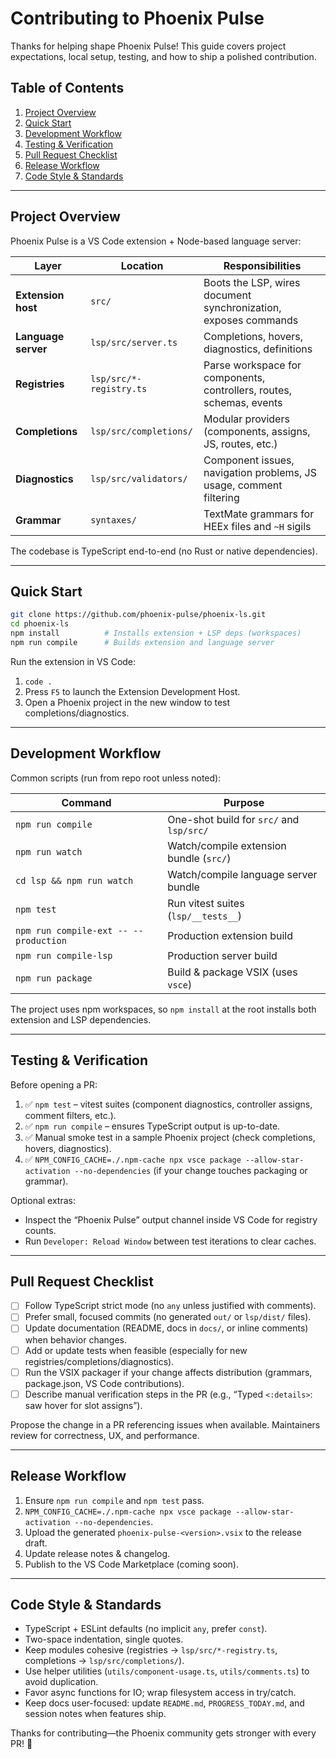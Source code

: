 # Contributing to Phoenix Pulse

Thanks for helping shape Phoenix Pulse! This guide covers project expectations, local setup, testing, and how to ship a polished contribution.

## Table of Contents

1. [Project Overview](#project-overview)
2. [Quick Start](#quick-start)
3. [Development Workflow](#development-workflow)
4. [Testing & Verification](#testing--verification)
5. [Pull Request Checklist](#pull-request-checklist)
6. [Release Workflow](#release-workflow)
7. [Code Style & Standards](#code-style--standards)

---

## Project Overview

Phoenix Pulse is a VS Code extension + Node-based language server:

| Layer | Location | Responsibilities |
| --- | --- | --- |
| **Extension host** | `src/` | Boots the LSP, wires document synchronization, exposes commands |
| **Language server** | `lsp/src/server.ts` | Completions, hovers, diagnostics, definitions |
| **Registries** | `lsp/src/*-registry.ts` | Parse workspace for components, controllers, routes, schemas, events |
| **Completions** | `lsp/src/completions/` | Modular providers (components, assigns, JS, routes, etc.) |
| **Diagnostics** | `lsp/src/validators/` | Component issues, navigation problems, JS usage, comment filtering |
| **Grammar** | `syntaxes/` | TextMate grammars for HEEx files and `~H` sigils |

The codebase is TypeScript end-to-end (no Rust or native dependencies).

---

## Quick Start

```bash
git clone https://github.com/phoenix-pulse/phoenix-ls.git
cd phoenix-ls
npm install          # Installs extension + LSP deps (workspaces)
npm run compile      # Builds extension and language server
```

Run the extension in VS Code:

1. `code .`
2. Press `F5` to launch the Extension Development Host.
3. Open a Phoenix project in the new window to test completions/diagnostics.

---

## Development Workflow

Common scripts (run from repo root unless noted):

| Command | Purpose |
| --- | --- |
| `npm run compile` | One-shot build for `src/` and `lsp/src/` |
| `npm run watch` | Watch/compile extension bundle (`src/`) |
| `cd lsp && npm run watch` | Watch/compile language server bundle |
| `npm test` | Run vitest suites (`lsp/__tests__`) |
| `npm run compile-ext -- --production` | Production extension build |
| `npm run compile-lsp` | Production server build |
| `npm run package` | Build & package VSIX (uses `vsce`) |

The project uses npm workspaces, so `npm install` at the root installs both extension and LSP dependencies.

---

## Testing & Verification

Before opening a PR:

1. ✅ `npm test` – vitest suites (component diagnostics, controller assigns, comment filters, etc.).
2. ✅ `npm run compile` – ensures TypeScript output is up-to-date.
3. ✅ Manual smoke test in a sample Phoenix project (check completions, hovers, diagnostics).
4. ✅ `NPM_CONFIG_CACHE=./.npm-cache npx vsce package --allow-star-activation --no-dependencies` (if your change touches packaging or grammar).

Optional extras:

- Inspect the “Phoenix Pulse” output channel inside VS Code for registry counts.
- Run `Developer: Reload Window` between test iterations to clear caches.

---

## Pull Request Checklist

- [ ] Follow TypeScript strict mode (no `any` unless justified with comments).
- [ ] Prefer small, focused commits (no generated `out/` or `lsp/dist/` files).
- [ ] Update documentation (README, docs in `docs/`, or inline comments) when behavior changes.
- [ ] Add or update tests when feasible (especially for new registries/completions/diagnostics).
- [ ] Run the VSIX packager if your change affects distribution (grammars, package.json, VS Code contributions).
- [ ] Describe manual verification steps in the PR (e.g., “Typed `<:details>`: saw hover for slot assigns”).

Propose the change in a PR referencing issues when available. Maintainers review for correctness, UX, and performance.

---

## Release Workflow

1. Ensure `npm run compile` and `npm test` pass.
2. `NPM_CONFIG_CACHE=./.npm-cache npx vsce package --allow-star-activation --no-dependencies`.
3. Upload the generated `phoenix-pulse-<version>.vsix` to the release draft.
4. Update release notes & changelog.
5. Publish to the VS Code Marketplace (coming soon).

---

## Code Style & Standards

- TypeScript + ESLint defaults (no implicit `any`, prefer `const`).
- Two-space indentation, single quotes.
- Keep modules cohesive (registries -> `lsp/src/*-registry.ts`, completions -> `lsp/src/completions/`).
- Use helper utilities (`utils/component-usage.ts`, `utils/comments.ts`) to avoid duplication.
- Favor async functions for IO; wrap filesystem access in try/catch.
- Keep docs user-focused: update `README.md`, `PROGRESS_TODAY.md`, and session notes when features ship.

Thanks for contributing—the Phoenix community gets stronger with every PR! 🚀
